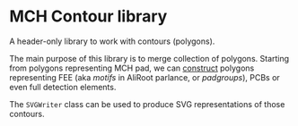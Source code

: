 # MCH Contour library

A header-only library to work with contours (polygons).

The main purpose of this library is to merge collection of polygons.
 Starting from polygons representing MCH pad, we can [construct](include/MCHContour/ContourCreator.h) polygons
  representing FEE (aka _motifs_ in AliRoot parlance, or _padgroups_), PCBs
  or even full detection elements.
  
The `SVGWriter` class can be used to produce SVG representations of those contours.
 
